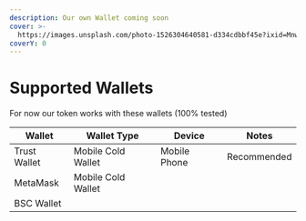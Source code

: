 ```yaml
---
description: Our own Wallet coming soon
cover: >-
  https://images.unsplash.com/photo-1526304640581-d334cdbbf45e?ixid=MnwxMjA3fDB8MHxwaG90by1wYWdlfHx8fGVufDB8fHx8&ixlib=rb-1.2.1&auto=format&fit=crop&w=2970&q=80
coverY: 0
---
```


# Supported Wallets

For now our token works with these wallets (100% tested)

| Wallet       | Wallet Type        | Device       | Notes        |
| ------------ | ------------------ | ------------ | ------------ |
| Trust Wallet | Mobile Cold Wallet | Mobile Phone | Recommended  |
| MetaMask     | Mobile Cold Wallet |              |              |
| BSC Wallet   |                    |              |              |
